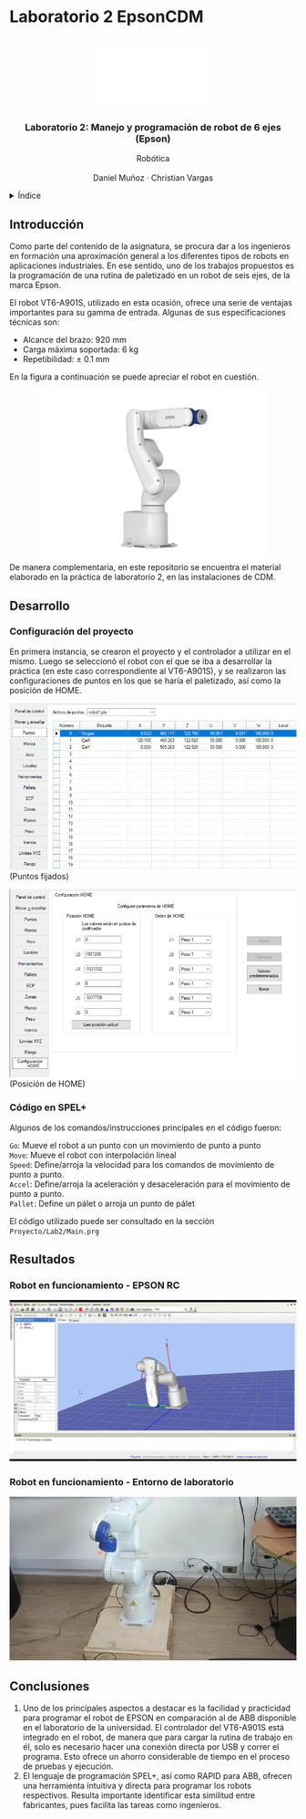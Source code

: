 # Laboratorio 2 EpsonCDM

<a name="readme-top"></a>

<!-- PROJECT LOGO -->
<br />
<div align="center">
  <a href="https://github.com/Danmunozbe/Practica1/tree/Pain2">
    <img src="Recursos/UNAL.png" alt="Logo" width="200">
  </a>

  <h3 align="center">Laboratorio 2: Manejo y programación de robot de 6 ejes (Epson)</h3>

  <p align="center">Robótica
    <br />
    <a href="https://github.com/Danmunozbe/Practica1/tree/Pain2"></a>
    <br />Daniel Muñoz · Christian Vargas
  </p>
</div>



<!-- TABLE OF CONTENTS -->
<details>
  <summary>Índice</summary>
  <ol>
    <li>
      <a href="#introducci%C3%B3n">Introducción</a>
    </li>
    <li>
      <a href="#Desarrollo">Desarrollo</a>
      <ul>
        <li><a href="#conf">Configuración del proyecto</a></li>
        <li><a href="#spel">Código en SPEL+</a></li>
      </ul>
    </li>
    <li><a href="#Resultados">Resultados</a></li>
  </ol>
</details>



<!-- Intro -->
## Introducción
Como parte del contenido de la asignatura, se procura dar a los ingenieros en formación una aproximación general a los diferentes tipos de robots en aplicaciones industriales. En ese sentido, uno de los trabajos propuestos es la programación de una rutina de paletizado en un robot de seis ejes, de la marca Epson.

El robot VT6-A901S, utilizado en esta ocasión, ofrece una serie de ventajas importantes para su gamma de entrada. Algunas de sus especificaciones técnicas son:

- Alcance del brazo: 920 mm
- Carga máxima soportada: 6 kg
- Repetibilidad: ± 0.1 mm

En la figura a continuación se puede apreciar el robot en cuestión.

<div align="center">
<img src="Recursos/VT6901S.png" width="400">
</div>
De manera complementaria, en este repositorio se encuentra el material elaborado en la práctica de laboratorio 2, en las instalaciones de CDM.

<!-- GETTING STARTED -->
## Desarrollo


### Configuración del proyecto

En primera instancia, se crearon el proyecto y el controlador a utilizar en el mismo. Luego se seleccionó el robot con el que se iba a desarrollar la práctica (en este caso correspondiente al VT6-A901S), y se realizaron las configuraciones de puntos en los que se haría el paletizado, así como la posición de HOME.


![sim](/Recursos/puntosfijados.png)(Puntos fijados)

![sim2](/Recursos/Home.png)(Posición de HOME)



### Código en SPEL+
Algunos de los comandos/instrucciones principales en el código fueron:

`Go`: Mueve el robot a un punto con un movimiento de punto a punto  
`Move`: Mueve el robot con interpolación lineal  
`Speed`: Define/arroja la velocidad para los comandos de movimiento de 
punto a punto.  
`Accel`: Define/arroja la aceleración y desaceleración para el movimiento de 
punto a punto.  
`Pallet`: Define un pálet o arroja un punto de pálet

El código utilizado puede ser consultado en la sección ```Proyecto/Lab2/Main.prg```

## Resultados

### Robot en funcionamiento - EPSON RC

[![sim](/Recursos/refVideo.png)](https://youtu.be/1gSif0rYGPc)  

### Robot en funcionamiento - Entorno de laboratorio


[![sim](/Recursos/refVideo2.png)](https://youtu.be/AFP7Mb8rkzY)  



##  Conclusiones

1. Uno de los principales aspectos a destacar es la facilidad y practicidad para programar el robot de EPSON en comparación al de ABB disponible en el laboratorio de la universidad. El controlador del VT6-A901S está integrado en el robot, de manera que para cargar la rutina de trabajo en él, solo es necesario hacer una conexión directa por USB y correr el programa. Esto ofrece un ahorro considerable de tiempo en el proceso de pruebas y ejecución.
2. El lenguaje de programación SPEL+, así como RAPID para ABB, ofrecen una herramienta intuitiva y directa para programar los robots respectivos. Resulta importante identificar esta similitud entre fabricantes, pues facilita las tareas como ingenieros. 




